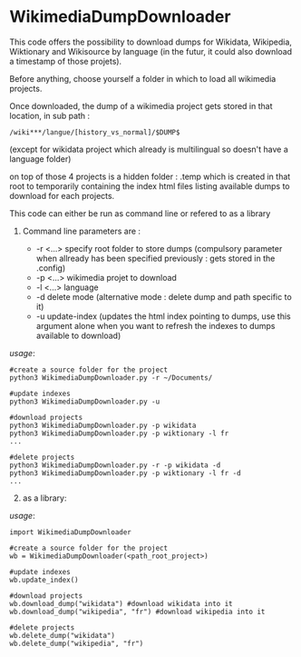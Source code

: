 # WikimediaDumpDownloader

This code offers the possibility to download dumps for Wikidata, Wikipedia, Wiktionary and Wikisource by language (in the futur, it could also download a timestamp of those projets).

Before anything, choose yourself a folder in which to load all wikimedia projects.

Once downloaded, the dump of a wikimedia project gets stored in that location, in sub path :

	/wiki***/langue/[history_vs_normal]/$DUMP$

(except for wikidata project which already is multilingual so doesn't have a language folder)

on top of those 4 projects is a hidden folder : .temp which is created in that root to temporarily containing the index html files listing available dumps to download for each projects.

This code can either be run as command line or refered to as a library

1) Command line parameters are :

	* -r <...> specify root folder to store dumps (compulsory parameter when allready has been specified previously : gets stored in the .config)
	* -p <...> wikimedia projet to download
	* -l <...> language
	* -d delete mode (alternative mode : delete dump and path specific to it)
	* -u update-index (updates the html index pointing to dumps, use this argument alone when you want to refresh the indexes to dumps available to download)

*usage*:

	#create a source folder for the project
	python3 WikimediaDumpDownloader.py -r ~/Documents/

	#update indexes
	python3 WikimediaDumpDownloader.py -u

	#download projects
	python3 WikimediaDumpDownloader.py -p wikidata
	python3 WikimediaDumpDownloader.py -p wiktionary -l fr
	...

	#delete projects
	python3 WikimediaDumpDownloader.py -r -p wikidata -d
	python3 WikimediaDumpDownloader.py -p wiktionary -l fr -d
	...


2) as a library:

*usage*:

	import WikimediaDumpDownloader

	#create a source folder for the project
	wb = WikimediaDumpDownloader(<path_root_project>)

	#update indexes
	wb.update_index()

	#download projects
	wb.download_dump("wikidata") #download wikidata into it
	wb.download_dump("wikipedia", "fr") #download wikipedia into it

	#delete projects
	wb.delete_dump("wikidata")
	wb.delete_dump("wikipedia", "fr") 
